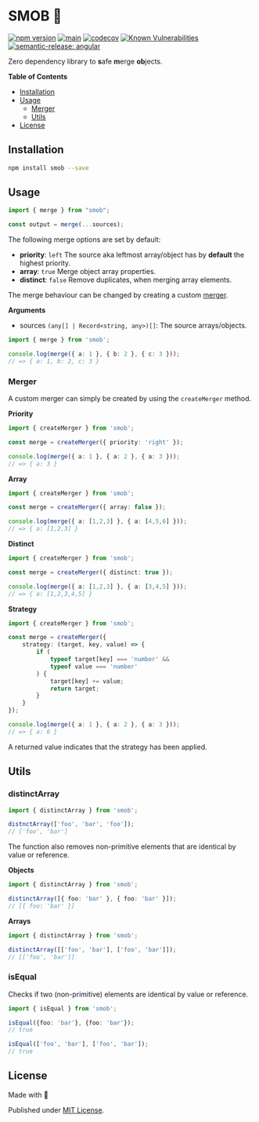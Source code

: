 # SMOB 🧪

[![npm version](https://badge.fury.io/js/smob.svg)](https://badge.fury.io/js/smob)
[![main](https://github.com/tada5hi/smob/actions/workflows/main.yml/badge.svg)](https://github.com/tada5hi/smob/actions/workflows/main.yml)
[![codecov](https://codecov.io/gh/tada5hi/smob/branch/master/graph/badge.svg?token=0VL41WO0CG)](https://codecov.io/gh/tada5hi/smob)
[![Known Vulnerabilities](https://snyk.io/test/github/Tada5hi/smob/badge.svg?targetFile=package.json)](https://snyk.io/test/github/Tada5hi/smob?targetFile=package.json)
[![semantic-release: angular](https://img.shields.io/badge/semantic--release-angular-e10079?logo=semantic-release)](https://github.com/semantic-release/semantic-release)

Zero dependency library to **s**afe **m**erge **ob**jects.

**Table of Contents**

- [Installation](#installation)
- [Usage](#usage)
  - [Merger](#merger)
  - [Utils](#utils)
- [License](#license)

## Installation

```bash
npm install smob --save
```

## Usage

```typescript
import { merge } from "smob";

const output = merge(...sources);
```

The following merge options are set by default:
- **priority**: `left`
  The source aka leftmost array/object has by **default** the highest priority.
- **array**: `true` Merge object array properties.
- **distinct**: `false` Remove duplicates, when merging array elements.

The merge behaviour can be changed by creating a custom [merger](#merger).

**Arguments**
- sources `(any[] | Record<string, any>)[]`: The source arrays/objects.

```typescript
import { merge } from 'smob';

console.log(merge({ a: 1 }, { b: 2 }, { c: 3 }));
// => { a: 1, b: 2, c: 3 }
```

### Merger

A custom merger can simply be created by using the `createMerger` method.

**Priority**
```typescript
import { createMerger } from 'smob';

const merge = createMerger({ priority: 'right' });

console.log(merge({ a: 1 }, { a: 2 }, { a: 3 }));
// => { a: 3 }
```

**Array**
```typescript
import { createMerger } from 'smob';

const merge = createMerger({ array: false });

console.log(merge({ a: [1,2,3] }, { a: [4,5,6] }));
// => { a: [1,2,3] }
```

**Distinct**
```typescript
import { createMerger } from 'smob';

const merge = createMerger({ distinct: true });

console.log(merge({ a: [1,2,3] }, { a: [3,4,5] }));
// => { a: [1,2,3,4,5] }
```

**Strategy**
```typescript
import { createMerger } from 'smob';

const merge = createMerger({
    strategy: (target, key, value) => {
        if (
            typeof target[key] === 'number' &&
            typeof value === 'number'
        ) {
            target[key] += value;
            return target;
        }
    }
});

console.log(merge({ a: 1 }, { a: 2 }, { a: 3 }));
// => { a: 6 }
```

A returned value indicates that the strategy has been applied.

## Utils

### distinctArray

```typescript
import { distinctArray } from 'smob';

distnctArray(['foo', 'bar', 'foo']);
// ['foo', 'bar']
```

The function also removes non-primitive
elements that are identical by value or reference.

**Objects**
```typescript
import { distinctArray } from 'smob';

distinctArray([{ foo: 'bar' }, { foo: 'bar' }]);
// [{ foo: 'bar' }]
```

**Arrays**
```typescript
import { distinctArray } from 'smob';

distinctArray([['foo', 'bar'], ['foo', 'bar']]);
// [['foo', 'bar']]
```

### isEqual

Checks if two (non-primitive) elements
are identical by value or reference.

````typescript
import { isEqual } from 'smob';

isEqual({foo: 'bar'}, {foo: 'bar'});
// true

isEqual(['foo', 'bar'], ['foo', 'bar']);
// true
````

## License

Made with 💚

Published under [MIT License](./LICENSE).
